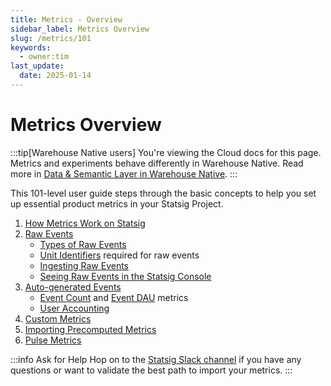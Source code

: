 ```yaml
---
title: Metrics - Overview
sidebar_label: Metrics Overview
slug: /metrics/101
keywords:
  - owner:tim
last_update:
  date: 2025-01-14
---
```


# Metrics Overview


:::tip[Warehouse Native users]
You're viewing the Cloud docs for this page. Metrics and experiments behave differently in Warehouse Native. Read more in [Data & Semantic Layer in Warehouse Native](/statsig-warehouse-native/configuration/data-and-semantic-layer).
:::

This 101-level user guide steps through the basic concepts to help you set up essential product metrics in your Statsig Project. 
1. [How Metrics Work on Statsig](/metrics/how-metrics-work)
2. [Raw Events](/metrics/raw-events) 
    - [Types of Raw Events](/metrics/raw-events#types-of-raw-events)
    - [Unit Identifiers](/metrics/raw-events#unit-identifiers) required for raw events
    - [Ingesting Raw Events](/metrics/raw-events#ingesting-raw-events)
    - [Seeing Raw Events in the Statsig Console](/metrics/raw-events#raw-events-in-console)
2. [Auto-generated Events](/metrics/metrics-from-events)
    - [Event Count](/metrics/metrics-from-events#event-count-metric) and [Event DAU](/metrics/metrics-from-events#event-dau-metric) metrics
    - [User Accounting](/metrics/metrics-from-events#user-accounting-metrics)
3. [Custom Metrics](/metrics/custom-metrics)
4. [Importing Precomputed Metrics](/metrics/precomputed-metrics)
5. [Pulse Metrics](/metrics/pulse)



:::info Ask for Help
Hop on to the [Statsig Slack channel](https://statsig.com/slack) if you have any questions or want to validate the best path to import your metrics. 
:::



